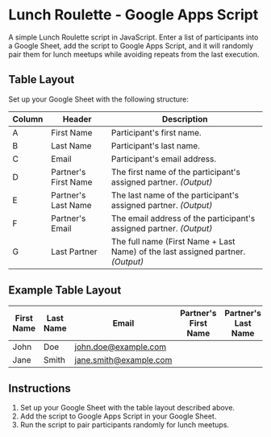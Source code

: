 # Lunch Roulette - Google Apps Script

A simple Lunch Roulette script in JavaScript. Enter a list of participants into a Google Sheet, add the script to Google Apps Script, and it will randomly pair them for lunch meetups while avoiding repeats from the last execution.

## Table Layout
Set up your Google Sheet with the following structure:

| **Column** | **Header**              | **Description**                                        |
|------------|-------------------------|--------------------------------------------------------|
| A          | First Name              | Participant's first name.                             |
| B          | Last Name               | Participant's last name.                              |
| C          | Email                   | Participant's email address.                          |
| D          | Partner's First Name    | The first name of the participant's assigned partner. *(Output)* |
| E          | Partner's Last Name     | The last name of the participant's assigned partner. *(Output)* |
| F          | Partner's Email         | The email address of the participant's assigned partner. *(Output)* |
| G          | Last Partner            | The full name (First Name + Last Name) of the last assigned partner. *(Output)* |

## Example Table Layout

| **First Name** | **Last Name** | **Email**             | **Partner's First Name** | **Partner's Last Name** | **Partner's Email**       | **Last Partner**         |
|----------------|---------------|-----------------------|---------------------------|--------------------------|---------------------------|---------------------------|
| John           | Doe           | john.doe@example.com  |                           |                          |                           |                           |
| Jane           | Smith         | jane.smith@example.com|                           |                          |                           |                           |

## Instructions
1. Set up your Google Sheet with the table layout described above.
2. Add the script to Google Apps Script in your Google Sheet.
3. Run the script to pair participants randomly for lunch meetups.
